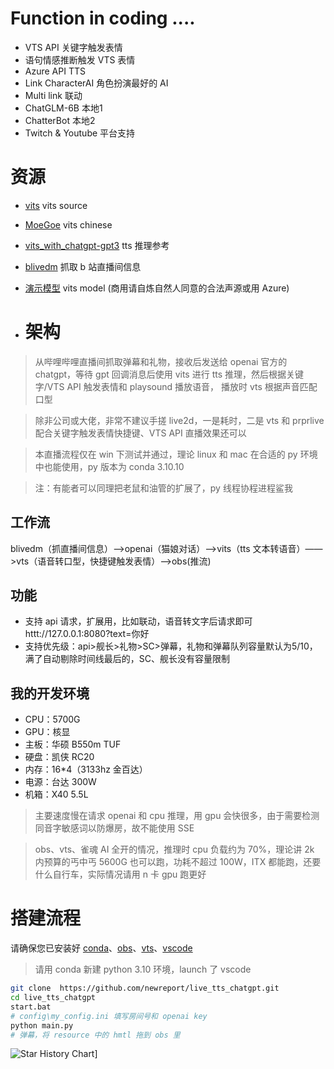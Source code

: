 # Function in coding ....
- VTS API 关键字触发表情
- 语句情感推断触发 VTS 表情
- Azure API TTS 
- Link CharacterAI 角色扮演最好的 AI
- Multi link 联动
- ChatGLM-6B 本地1
- ChatterBot 本地2
- Twitch & Youtube 平台支持

# 资源
- [vits](https://github.com/jaywalnut310/vits) vits source
- [MoeGoe](https://github.com/CjangCjengh/MoeGoe.git) vits chinese
- [vits_with_chatgpt-gpt3](https://github.com/Paraworks/vits_with_chatgpt-gpt3) tts 推理参考
- [blivedm](https://github.com/xfgryujk/blivedm/tree/master) 抓取 b 站直播间信息
- [演示模型](https://huggingface.co/newreport/live_tts_default_model/tree/main) vits model (商用请自炼自然人同意的合法声源或用 Azure)

- # 架构
> 从哔哩哔哩直播间抓取弹幕和礼物，接收后发送给 openai 官方的 chatgpt，等待 gpt 回调消息后使用 vits 进行 tts 推理，然后根据关键字/VTS API 触发表情和 playsound 播放语音， 播放时 vts 根据声音匹配口型  

> 除非公司或大佬，非常不建议手搓 live2d，一是耗时，二是 vts 和 prprlive 配合关键字触发表情快捷键、VTS API 直播效果还可以  

>  本直播流程仅在 win 下测试并通过，理论 linux 和 mac 在合适的 py 环境中也能使用，py 版本为 conda 3.10.10

>  注：有能者可以同理把老鼠和油管的扩展了，py 线程协程进程鲨我

## 工作流
blivedm（抓直播间信息）——>openai（猫娘对话）——>vits（tts 文本转语音）——>vts（语音转口型，快捷键触发表情）——>obs(推流)

## 功能
- 支持 api 请求，扩展用，比如联动，语音转文字后请求即可  httt://127.0.0.1:8080?text=你好
- 支持优先级：api>舰长>礼物>SC>弹幕，礼物和弹幕队列容量默认为5/10，满了自动剔除时间线最后的，SC、舰长没有容量限制

## 我的开发环境
- CPU：5700G
- GPU：核显
- 主板：华硕 B550m TUF
- 硬盘：凯侠 RC20
- 内存：16*4（3133hz 金百达）
- 电源：台达 300W
- 机箱：X40 5.5L
  
> 主要速度慢在请求 openai 和 cpu 推理，用 gpu 会快很多，由于需要检测同音字敏感词以防爆房，故不能使用 SSE

> obs、vts、雀魂 AI 全开的情况，推理时 cpu 负载约为 70%，理论讲 2k 内预算的丐中丐 5600G 也可以跑，功耗不超过 100W，ITX 都能跑，还要什么自行车，实际情况请用 n 卡 gpu 跑更好


# 搭建流程
请确保您已安装好 [conda](https://newreport.top/2023-02-27/ubuntu-amd-centos-install-conda/)、[obs](https://obsproject.com/)、[vts](https://denchisoft.com/)、[vscode](https://code.visualstudio.com/)
> 请用 conda 新建 python 3.10 环境，launch 了 vscode
```bash
git clone  https://github.com/newreport/live_tts_chatgpt.git
cd live_tts_chatgpt
start.bat
# config\my_config.ini 填写房间号和 openai key
python main.py
# 弹幕，将 resource 中的 hmtl 拖到 obs 里
```

![Star History Chart](https://api.star-history.com/svg?repos=newreport/live_tts_chatgpt&type=Date)]